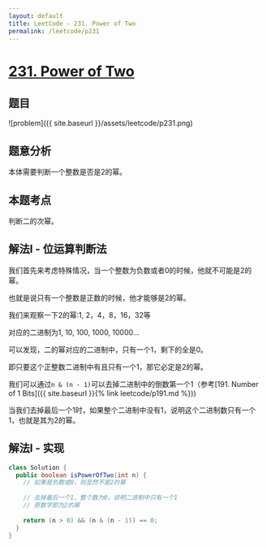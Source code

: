 ```yaml
---
layout: default
title: LeetCode - 231. Power of Two
permalink: /leetcode/p231
---
```

# [231. Power of Two](https://leetcode.com/problems/power-of-two/description/)

## 题目
![problem]({{ site.baseurl }}/assets/leetcode/p231.png)


## 题意分析
本体需要判断一个整数是否是2的幂。

## 本题考点
判断二的次幂。

## 解法I - 位运算判断法
我们首先来考虑特殊情况，当一个整数为负数或者0的时候，他就不可能是2的幂。

也就是说只有一个整数是正数的时候，他才能够是2的幂。

我们来观察一下2的幂:1, 2，4，8，16，32等

对应的二进制为1, 10, 100, 1000, 10000...

可以发现，二的幂对应的二进制中，只有一个1，剩下的全是0。

即只要这个正整数二进制中有且只有一个1，那它必定是2的幂。

我们可以通过`n & (n - 1)`可以去掉二进制中的倒数第一个1（参考[191. Number of 1 Bits]({{ site.baseurl }}{% link leetcode/p191.md %}))

当我们去掉最后一个1时，如果整个二进制中没有1，说明这个二进制数只有一个1，也就是其为2的幂。


## 解法I - 实现
```java
class Solution {
  public boolean isPowerOfTwo(int n) {
    // 如果是负数或0，则显然不是2的幂
    
    // 去掉最后一个1，整个数为0，说明二进制中只有一个1
    // 原数字即为2的幂
    
    return (n > 0) && (n & (n - 1)) == 0;
  }
}
```

